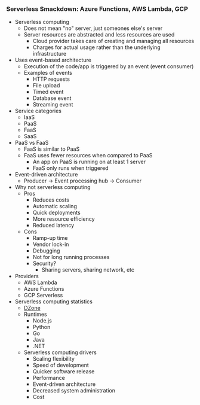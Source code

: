 ### Serverless Smackdown: Azure Functions, AWS Lambda, GCP
* Serverless computing
  * Does not mean "no" server, just someones else's server
  * Server resources are abstracted and less resources are used
    * Cloud provider takes care of creating and managing all resources
    * Charges for actual usage rather than the underlying infrastructure
* Uses event-based architecture
  * Execution of the code/app is triggered by an event (event consumer)
  * Examples of events
    * HTTP requests
    * File upload
    * Timed event
    * Database event
    * Streaming event
* Service categories
  * IaaS
  * PaaS
  * FaaS
  * SaaS
* PaaS vs FaaS
  * FaaS is similar to PaaS
  * FaaS uses fewer resources when compared to PaaS
    * An app on PaaS is running on at least 1 server
    * FaaS only runs when triggered
* Event-driven architecture
  * Producer -> Event processing hub -> Consumer
* Why not serverless computing
  * Pros
    * Reduces costs
    * Automatic scaling
    * Quick deployments
    * More resource efficiency
    * Reduced latency
  * Cons
    * Ramp-up time
    * Vendor lock-in
    * Debugging
    * Not for long running processes
    * Security?
      * Sharing servers, sharing network, etc
* Providers
  * AWS Lambda
  * Azure Functions
  * GCP Serverless
* Serverless computing statistics
  * [DZone](https://dzone.com/articles/the-state-of-serverless-computing-2021)
  * Runtimes
    * Node.js
    * Python
    * Go
    * Java
    * .NET
  * Serverless computing drivers
    * Scaling flexibility
    * Speed of development
    * Quicker software release
    * Performance
    * Event-driven architecture
    * Decreased system administration
    * Cost
